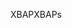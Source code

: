 <span data-ttu-id="725d3-101">XBAP</span><span class="sxs-lookup"><span data-stu-id="725d3-101">XBAPs</span></span>
